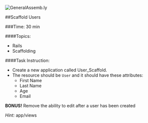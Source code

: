 ![GeneralAssemb.ly](http://studio.generalassemb.ly/GA_Slide_Assets/Exercise_icon_md.png)


##Scaffold Users

###Time: 30 min

####Topics:

*	Rails
*	Scaffolding

####Task Instruction:

*	Create a new application called User_Scaffold.
*	The resource should be `User` and it should have these attributes:
	*	First Name
	*	Last Name
	*	Age
	*	Email

__BONUS!__ Remove the ability to edit after a user has been created

_Hint:_ app/views







